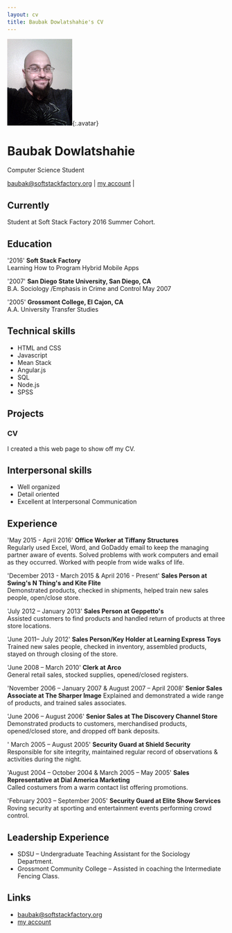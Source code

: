 ```yaml
---
layout: cv
title: Baubak Dowlatshahie's CV
---
```


![Baubak](./media/21.png){:.avatar}

# Baubak Dowlatshahie
Computer Science Student

<div id="webaddress">
<a href="mailto:">baubak@softstackfactory.org</a>
|
<i class="fa fa-github"></i> <a href="http://github.com/">my account</a>
|

</div>


## Currently

Student at Soft Stack Factory 2016 Summer Cohort.

## Education



'2016'
__Soft Stack Factory__  
Learning How to Program Hybrid Mobile Apps

'2007'
__San Diego State University, San Diego, CA__  
B.A. Sociology /Emphasis in Crime and Control   May 2007

'2005'
__Grossmont College, El Cajon, CA__                                
A.A. University Transfer Studies   



## Technical skills

* HTML and CSS
* Javascript
* Mean Stack
* Angular.js
* SQL
* Node.js
* SPSS

## Projects

### CV

I created a this web page to show off my CV.  

## Interpersonal skills
* Well organized
* Detail oriented 
* Excellent at Interpersonal Communication

## Experience

'May 2015 - April 2016' 
__Office Worker at Tiffany Structures__                                         
Regularly used Excel, Word, and GoDaddy email to keep the managing partner aware of events. 
Solved problems with work computers and email as they occurred. Worked with people from wide walks of life. 


'December 2013 - March 2015 & April 2016 - Present'
__Sales Person at Swing's N Thing's  and Kite Flite__                               	 
Demonstrated products, checked in shipments, helped train new sales people, open/close store.

'July 2012 – January 2013'
__Sales Person at Geppetto's__                                           
Assisted customers to find products and handled return of products at three store locations.

'June 2011– July 2012'
__Sales Person/Key Holder at Learning Express Toys__                                  
Trained new sales people, checked in inventory, assembled products, stayed on through closing of the store.

'June 2008 – March 2010'
__Clerk at Arco__                                                 
General retail sales, stocked supplies, opened/closed registers.

'November 2006 – January 2007 & August 2007 – April 2008'
__Senior Sales Associate at The Sharper Image__ 
Explained and demonstrated a wide range of products, and trained sales associates.

'June 2006 – August 2006'
__Senior Sales at The Discovery Channel Store__                             
Demonstrated products to customers, merchandised products, opened/closed store, and dropped off bank deposits.

' March 2005 – August 2005'
__Security Guard at Shield Security__                                      
Responsible for site integrity, maintained regular record of observations & activities during the night.

'August 2004 – October 2004 & March 2005 – May 2005'
__Sales Representative at Dial America Marketing__     
Called costumers from a warm contact list offering promotions.

'February 2003 – September 2005'
__Security Guard at Elite Show Services__                              
Roving security at sporting and entertainment events performing crowd control.



## Leadership Experience

* SDSU – Undergraduate Teaching Assistant for the Sociology Department.
* Grossmont Community College – Assisted in coaching the Intermediate Fencing Class.

## Links


* <i class="fa fa-envelope"></i> <a href="mailto:">baubak@softstackfactory.org</a><br />
* <i class="fa fa-github"></i> <a href="http://github.com/">my account</a><br />
